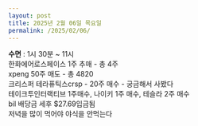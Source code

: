 ```yaml
---
layout: post
title: 2025년 2월 06일 목요일
permalink: /2025/02/06/
---
```

**수면** : 1시 30분 ~ 11시<br/>
한화에어로스페이스 1주 추매 - 총 4주<br/>
xpeng 50주 매도 - 총 4820<br/>
크리스퍼 테라퓨틱스crsp - 20주 매수 - 궁금해서 사봤다<br/>
테이크투인터랙티브 1주매수, 나이키 1주 매수, 테슬라 2주 매수<br/>
bil 배당금 세후 $27.69입금됨<br/>
저녁을 많이 먹어야 야식을 안먹는다